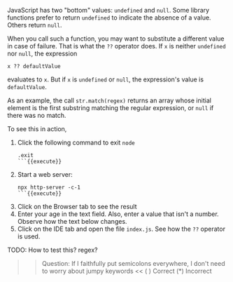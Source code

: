 JavaScript has two "bottom" values: `undefined` and `null`. Some library functions prefer to return `undefined` to indicate the absence of a value. Others return `null`. 

When you call such a function, you may want to substitute a different value in case of failure. That is what the `??` operator does. If `x` is neither `undefined` nor `null`, the expression 

```x ?? defaultValue``` 

evaluates to `x`. But if `x` is `undefined` or `null`, the expression's value is `defaultValue`. 

As an example, the call `str.match(regex)` returns an array whose initial element is the first substring matching the regular expression, or `null` if there was no match.

To see this in action, 

1. Click the following command to exit `node` 
    ```
    .exit
    ```{{execute}}
2. Start a web server:
    ```
    npx http-server -c-1
    ```{{execute}}
    
3. Click on the Browser tab to see the result
4. Enter your age in the text field. Also, enter a value that isn't a number. Observe how the text below changes.
5. Click on the IDE tab and open the file `index.js`. See how the `??` operator is used.







TODO: How to test this? regex? 




>>Question: If I faithfully put semicolons everywhere, I don't need to worry about jumpy keywords <<
( ) Correct
(*) Incorrect

